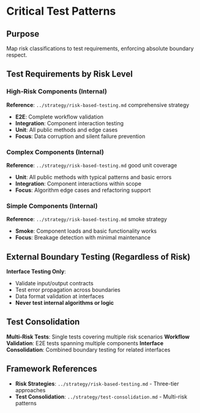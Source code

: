# Critical Test Patterns

## Purpose
Map risk classifications to test requirements, enforcing absolute boundary respect.

## Test Requirements by Risk Level

### High-Risk Components (Internal)
**Reference**: `../strategy/risk-based-testing.md` comprehensive strategy
- **E2E**: Complete workflow validation
- **Integration**: Component interaction testing
- **Unit**: All public methods and edge cases
- **Focus**: Data corruption and silent failure prevention

### Complex Components (Internal)
**Reference**: `../strategy/risk-based-testing.md` good unit coverage
- **Unit**: All public methods with typical patterns and basic errors
- **Integration**: Component interactions within scope
- **Focus**: Algorithm edge cases and refactoring support

### Simple Components (Internal)
**Reference**: `../strategy/risk-based-testing.md` smoke strategy
- **Smoke**: Component loads and basic functionality works
- **Focus**: Breakage detection with minimal maintenance

## External Boundary Testing (Regardless of Risk)

**Interface Testing Only**:
- Validate input/output contracts
- Test error propagation across boundaries
- Data format validation at interfaces
- **Never test internal algorithms or logic**

## Test Consolidation

**Multi-Risk Tests**: Single tests covering multiple risk scenarios
**Workflow Validation**: E2E tests spanning multiple components
**Interface Consolidation**: Combined boundary testing for related interfaces

## Framework References
- **Risk Strategies**: `../strategy/risk-based-testing.md` - Three-tier approaches
- **Test Consolidation**: `../strategy/test-consolidation.md` - Multi-risk patterns
